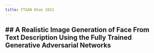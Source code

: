 ```yaml
---
title: FTGAN Khan 2021
---
```


## ## A Realistic Image Generation of Face From Text Description Using the Fully Trained Generative Adversarial Networks
